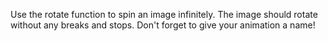 Use the rotate function to spin an image infinitely. 
The image should rotate without any breaks and stops. 
Don't forget to give your animation a name!